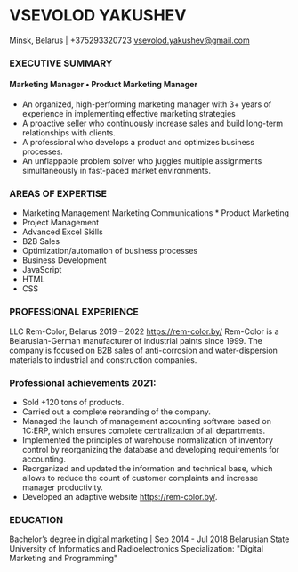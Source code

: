 # VSEVOLOD YAKUSHEV
Minsk, Belarus | +375293320723 vsevolod.yakushev@gmail.com

### EXECUTIVE SUMMARY
#### Marketing Manager • Product Marketing Manager
* An organized, high-performing marketing manager with 3+ years of experience in implementing effective marketing strategies
* A proactive seller who continuously increase sales and build long-term relationships with clients.
* A professional who develops a product and optimizes business processes.
* An unflappable problem solver who juggles multiple assignments simultaneously in fast-paced market 
environments.

### AREAS OF EXPERTISE
 
*	Marketing Management Marketing Communications * Product Marketing
*	Project Management
*	Advanced Excel Skills
*	B2B Sales
*	Optimization/automation of business processes
*	Business Development
*	JavaScript
*	HTML
*	CSS 

### PROFESSIONAL EXPERIENCE
LLC Rem-Color, Belarus 	2019 – 2022
https://rem-color.by/
Rem-Color is a Belarusian-German manufacturer of industrial paints since 1999. The company is focused on B2B sales of anti-corrosion and water-dispersion materials to industrial and construction companies.

### Professional achievements 2021:
* Sold +120 tons of products. 
* Carried out a complete rebranding of the company.
* Managed the launch of management accounting software based on 1C:ERP, which ensures complete centralization of all departments.
* Implemented the principles of warehouse normalization of inventory control by reorganizing the database and developing requirements for accounting.
* Reorganized and updated the information and technical base, which allows to reduce the count of customer complaints and increase manager productivity.
* Developed an adaptive website https://rem-color.by/.

### EDUCATION
Bachelor’s degree in digital marketing | Sep 2014 - Jul 2018 
Belarusian State University of Informatics and Radioelectronics
Specialization: "Digital Marketing and Programming"
